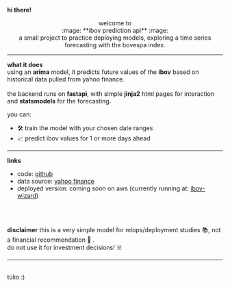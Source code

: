 **hi there!**
<p align="center">
welcome to <br> :mage: **ibov prediction api** :mage: <br> a small project to practice deploying models, exploring a time series forecasting with the bovespa index.
</p>

---

**what it does**  
using an **arima** model, it predicts future values of the **ibov** based on historical data pulled from yahoo finance. <br><br> 
the backend runs on **fastapi**, with simple **jinja2** html pages for interaction and **statsmodels** for the forecasting.

you can:
- 🛠️ train the model with your chosen date ranges
- 📈 predict ibov values for 1 or more days ahead

---

**links**  

- code: [github](https://github.com/tulioqp/ibov-prediction)  
- data source: [yahoo finance](https://finance.yahoo.com/)
- deployed version: coming soon on aws
(currently running at: [ibov-wizard](https://8a45-189-69-200-177.ngrok-free.app/)) 

<br><br>

**disclaimer**
this is a very simple model for mlops/deployment studies :books:, not a financial recommendation :money_with_wings:	.<br>do not use it for investment decisions! :skull_and_crossbones:



---
<br>
túlio :)